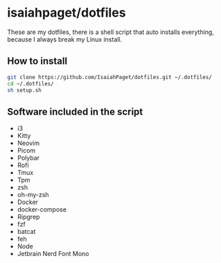 # isaiahpaget/dotfiles

These are my dotfiles, there is a shell script that auto installs everything, because I always break my Linux install.

## How to install
```bash
git clone https://github.com/IsaiahPaget/dotfiles.git ~/.dotfiles/
cd ~/.dotfiles/
sh setup.sh
```

## Software included in the script
- i3
- Kitty
- Neovim
- Picom
- Polybar
- Rofi
- Tmux
- Tpm
- zsh
- oh-my-zsh
- Docker
- docker-compose
- Ripgrep
- fzf
- batcat
- feh
- Node
- Jetbrain Nerd Font Mono
